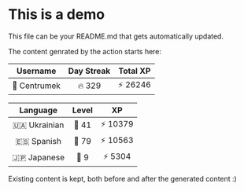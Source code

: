 # This is a demo

This file can be your README.md that gets automatically updated.

The content genrated by the action starts here:

<!--START_SECTION:duolingoStats-->
<!-- Automatically generated with https://github.com/centrumek/duolingo-readme-stats-->

| Username | Day Streak | Total XP |
|:---:|:---:|:---:|
| 👤 Centrumek | 🔥 329 | ⚡ 26246 |

| Language | Level | XP |
|:---:|:---:|:---:|
| 🇺🇦 Ukrainian | 👑 41 | ⚡ 10379 |
| 🇪🇸 Spanish | 👑 79 | ⚡ 10563 |
| 🇯🇵 Japanese | 👑 9 | ⚡ 5304 |

<!--END_SECTION:duolingoStats-->

Existing content is kept, both before and after the generated content :)